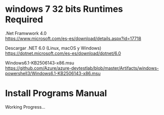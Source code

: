 # windows 7 32 bits Runtimes Required


.Net Framwwork 4.0 <br>
https://www.microsoft.com/es-es/download/details.aspx?id=17718

Descargar .NET 6.0 (Linux, macOS y Windows) <br>
https://dotnet.microsoft.com/es-es/download/dotnet/6.0

Windows6.1-KB2506143-x86.msu <br>
https://github.com/Azure/azure-devtestlab/blob/master/Artifacts/windows-powershell3/Windows6.1-KB2506143-x86.msu


# Install Programs Manual

Working Progress...
